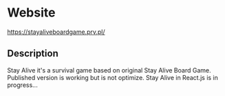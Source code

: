 # Website
https://stayaliveboardgame.prv.pl/

## Description

Stay Alive it's a survival game based on original Stay Alive Board Game. 
Published version is working but is not optimize.
Stay Alive in React.js is in progress...

